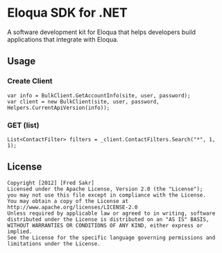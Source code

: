 Eloqua SDK for .NET
=================
A software development kit for Eloqua that helps developers build applications that integrate with Eloqua.

## Usage

### Create Client
	var info = BulkClient.GetAccountInfo(site, user, password);
	var client = new BulkClient(site, user, password, Helpers.CurrentApiVersion(info));

### GET (list)
	List<ContactFilter> filters = _client.ContactFilters.Search("*", 1, 1);

## License
	Copyright [2012] [Fred Sakr]
	Licensed under the Apache License, Version 2.0 (the "License");
	you may not use this file except in compliance with the License.
	You may obtain a copy of the License at
	http://www.apache.org/licenses/LICENSE-2.0
	Unless required by applicable law or agreed to in writing, software
	distributed under the License is distributed on an "AS IS" BASIS,
	WITHOUT WARRANTIES OR CONDITIONS OF ANY KIND, either express or implied.
	See the License for the specific language governing permissions and
	limitations under the License.